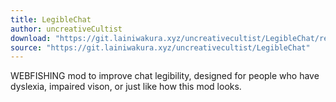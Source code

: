 ```yaml
---
title: LegibleChat
author: uncreativeCultist
download: "https://git.lainiwakura.xyz/uncreativecultist/LegibleChat/releases/download/v1.0.1/LegibleChat-v1.0.1.zip"
source: "https://git.lainiwakura.xyz/uncreativecultist/LegibleChat"
---
```


WEBFISHING mod to improve chat legibility, designed for people who have dyslexia, impaired vison, or just like how this mod looks.